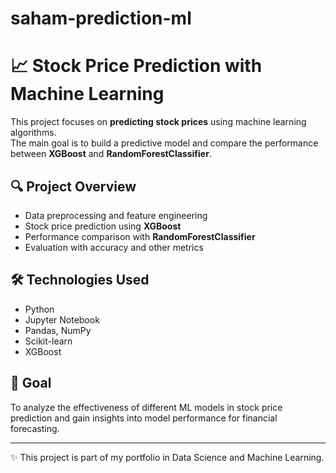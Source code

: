 # saham-prediction-ml

# 📈 Stock Price Prediction with Machine Learning

This project focuses on **predicting stock prices** using machine learning algorithms.  
The main goal is to build a predictive model and compare the performance between **XGBoost** and **RandomForestClassifier**.

## 🔍 Project Overview
- Data preprocessing and feature engineering  
- Stock price prediction using **XGBoost**  
- Performance comparison with **RandomForestClassifier**  
- Evaluation with accuracy and other metrics  

## 🛠️ Technologies Used
- Python  
- Jupyter Notebook  
- Pandas, NumPy  
- Scikit-learn  
- XGBoost  

## 🎯 Goal
To analyze the effectiveness of different ML models in stock price prediction and gain insights into model performance for financial forecasting.  

---
✨ This project is part of my portfolio in Data Science and Machine Learning.
